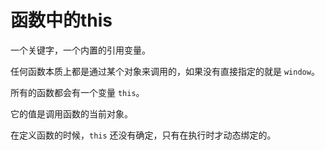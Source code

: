 # 函数中的this

一个关键字，一个内置的引用变量。

任何函数本质上都是通过某个对象来调用的，如果没有直接指定的就是 `window`。

所有的函数都会有一个变量 `this`。

它的值是调用函数的当前对象。

在定义函数的时候，`this` 还没有确定，只有在执行时才动态绑定的。
